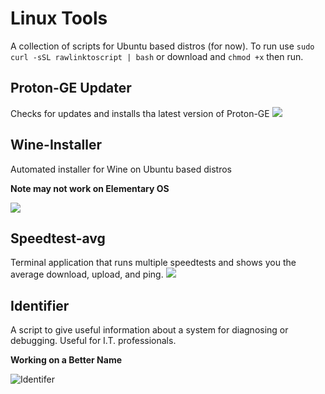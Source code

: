 # Linux Tools
A collection of scripts for Ubuntu based distros (for now). To run use `sudo curl -sSL rawlinktoscript | bash` or download and `chmod +x` then run.

## Proton-GE Updater
Checks for updates and installs tha latest version of Proton-GE
![](https://raw.githubusercontent.com/mrhaydendp/mrhaydendp.github.io/main/assets/images/Proton-GE-Updater.png)

## Wine-Installer
Automated installer for Wine on Ubuntu based distros

**Note may not work on Elementary OS**

![](https://raw.githubusercontent.com/mrhaydendp/mrhaydendp.github.io/main/assets/images/Wine-Installer.png)

## Speedtest-avg
Terminal application that runs multiple speedtests and shows you the average download, upload, and ping.
![](https://raw.githubusercontent.com/mrhaydendp/mrhaydendp.github.io/main/assets/images/Speedtest-avg.png)

## Identifier
A script to give useful information about a system for diagnosing or debugging. Useful for I.T. professionals.

**Working on a Better Name**

![Identifer](https://raw.githubusercontent.com/mrhaydendp/mrhaydendp.github.io/main/assets/images/Identifier.png)
